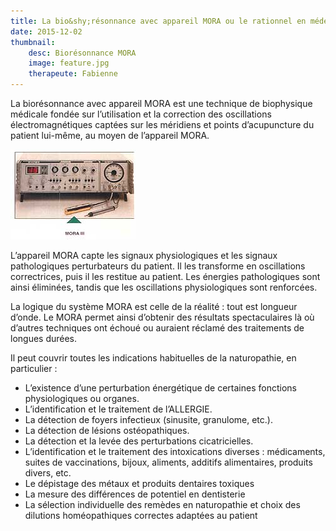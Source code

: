 ```yaml
---
title: La bio&shy;résonnance avec appareil MORA ou le rationnel en médecine éner&shy;gétique
date: 2015-12-02
thumbnail:
    desc: Biorésonnance MORA
    image: feature.jpg
    therapeute: Fabienne
---
```


La biorésonnance avec appareil MORA est une technique de biophysique médicale fondée sur l’utilisation et la correction des oscillations électromagnétiques captées sur les méridiens et points d’acupuncture du patient lui-même, au moyen de l’appareil MORA.

<img class="alignleft size-full wp-image-313" alt="mora" src="./images/mora.jpg" width="200" height="144" />

L’appareil MORA capte les signaux physiologiques et les signaux pathologiques perturbateurs du patient. Il les transforme en oscillations correctrices, puis il les restitue au patient. Les énergies pathologiques sont ainsi éliminées, tandis que les oscillations physiologiques sont renforcées.

La logique du système MORA est celle de la réalité : tout est longueur d’onde. Le MORA permet ainsi d’obtenir des résultats spectaculaires là où d’autres techniques ont échoué ou auraient réclamé des traitements de longues durées.

Il peut couvrir toutes les indications habituelles de la naturopathie, en particulier :

<div class="columns2">
  <ul>
    <li>
      L’existence d’une perturbation énergétique de certaines fonctions physiologiques ou organes.
    </li>
    <li>
      L’identification et le traitement de l’ALLERGIE.
    </li>
    <li>
      La détection de foyers infectieux (sinusite, granulome, etc.).
    </li>
    <li>
      La détection de lésions ostéopathiques.
    </li>
    <li>
      La détection et la levée des perturbations cicatricielles.
    </li>
    <li>
      L’identification et le traitement des intoxications diverses : médicaments, suites de vaccinations, bijoux, aliments, additifs alimentaires, produits divers, etc.
    </li>
    <li>
      Le dépistage des métaux et produits dentaires toxiques
    </li>
    <li>
      La mesure des différences de potentiel en dentisterie
    </li>
    <li>
      La sélection individuelle des remèdes en naturopathie et choix des dilutions homéopathiques correctes adaptées au patient
    </li>
  </ul>
</div>
